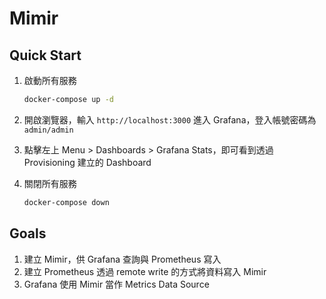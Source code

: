 # Mimir

## Quick Start

1. 啟動所有服務

    ```bash
    docker-compose up -d
    ```

2. 開啟瀏覽器，輸入 `http://localhost:3000` 進入 Grafana，登入帳號密碼為 `admin/admin`
3. 點擊左上 Menu > Dashboards > Grafana Stats，即可看到透過 Provisioning 建立的 Dashboard
4. 關閉所有服務

    ```bash
    docker-compose down
    ```

## Goals

1. 建立 Mimir，供 Grafana 查詢與 Prometheus 寫入
2. 建立 Prometheus 透過 remote write 的方式將資料寫入 Mimir
3. Grafana 使用 Mimir 當作 Metrics Data Source
